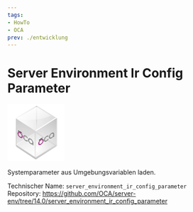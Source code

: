 ```yaml
---
tags:
- HowTo
- OCA
prev: ./entwicklung
---
```

# Server Environment Ir Config Parameter
![icon_oca_app](assets/icon_oca_app.png)

Systemparameter aus Umgebungsvariablen laden.

Technischer Name: `server_environment_ir_config_parameter`\
Repository: <https://github.com/OCA/server-env/tree/14.0/server_environment_ir_config_parameter>
